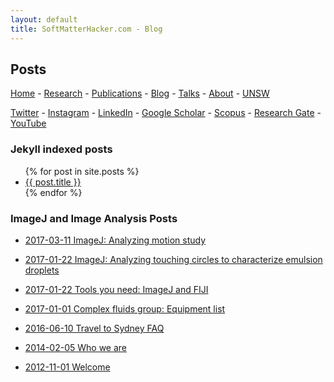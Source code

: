 ```yaml
---
layout: default
title: SoftMatterHacker.com - Blog
---
```


## Posts

 [Home](index.md) - [Research](research.md) - [Publications](publications.md) -  [Blog](blog.md) - [Talks](talks.md) - [About](people.md) -  [UNSW](https://research.unsw.edu.au/people/associate-professor-patrick-spicer) 
 
 [Twitter](http://twitter.com/SoftMatterHackr/) -  [Instagram](http://instagram.com/softmatterhacker/) -   [LinkedIn](http://www.linkedin.com/pub/pat-spicer/2/41a/8b3) -   [Google Scholar](http://scholar.google.com/citations?hl=en&user=PyAxphYAAAAJ&view_op=list_works&pagesize=100) -  [Scopus](http://www.scopus.com/authid/detail.url?origin=resultslist&authorId=56210450800) -   [Research Gate](http://www.researchgate.net/profile/Patrick_Spicer/) -  [YouTube](https://www.youtube.com/user/ptspicer)
 
### Jekyll indexed posts

<ul>
  {% for post in site.posts %}
    <li>
      <a href="{{ post.url }}">{{ post.title }}</a>
    </li>
  {% endfor %}
</ul> 
 
### ImageJ and Image Analysis Posts
 
-   [2017-03-11 ImageJ: Analyzing motion study](/posts/imagej/motion-study/motionstudy.md)
-   [2017-01-22 ImageJ: Analyzing touching circles to characterize emulsion droplets](https://nonequilibrium.com/post/imagej-touching-circles/imagej-touching-circles.md)
-   [2017-01-22 Tools you need: ImageJ and FIJI](https://nonequilibrium.com/post/imagej-fiji.md)

-   [2017-01-01 Complex fluids group: Equipment list](https://nonequilibrium.com/post/group-equipment/groupequipment.md)

-   [2016-06-10 Travel to Sydney FAQ](https://nonequilibrium.com/post/travelsydneyfaq.md)
-   [2014-02-05 Who we are](https://nonequilibrium.com/post/whoweare.md)
-   [2012-11-01 Welcome](https://nonequilibrium.com/post/welcome.md)
 